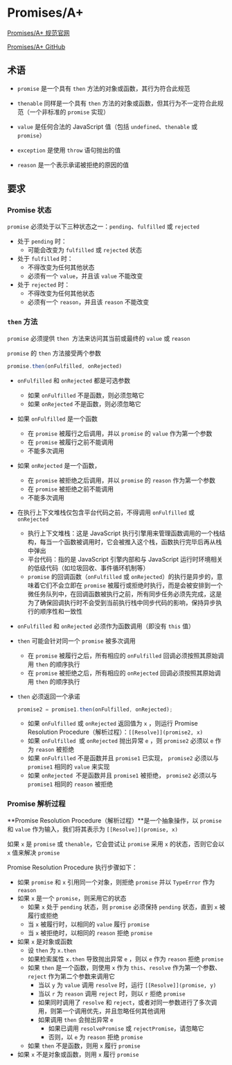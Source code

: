 # Promises/A+

[Promises/A+ 规范官网](https://promisesaplus.com/)

[Promises/A+ GitHub](https://github.com/promises-aplus)

## 术语

- `promise` 是一个具有 `then` 方法的对象或函数，其行为符合此规范

- `thenable` 同样是一个具有 `then` 方法的对象或函数，但其行为不一定符合此规范（一个非标准的 `promise` 实现）

- `value` 是任何合法的 JavaScript 值（包括 `undefined`、`thenable` 或 `promise`）

- `exception` 是使用 `throw` 语句抛出的值

- `reason` 是一个表示承诺被拒绝的原因的值

## 要求

### Promise 状态

`promise` 必须处于以下三种状态之一：`pending`、`fulfilled` 或 `rejected`

- 处于 `pending` 时：
  - 可能会改变为 `fulfilled` 或 `rejected` 状态
- 处于 `fulfilled` 时：
  - 不得改变为任何其他状态
  - 必须有一个 `value`，并且该 `value` 不能改变
- 处于 `rejected` 时：
  - 不得改变为任何其他状态
  - 必须有一个 `reason`，并且该 `reason` 不能改变

### `then` 方法

`promise` 必须提供 `then `方法来访问其当前或最终的 `value` 或 `reason`

`promise` 的 `then` 方法接受两个参数

```javascript
promise.then(onFulfilled, onRejected)
```

- `onFulfilled` 和 `onRejected` 都是可选参数
  - 如果 `onFulfilled` 不是函数，则必须忽略它
  - 如果 `onRejected` 不是函数，则必须忽略它
- 如果 `onFulfilled` 是一个函数
  - 在 `promise` 被履行之后调用，并以 `promise` 的 `value` 作为第一个参数
  - 在 `promise` 被履行之前不能调用
  - 不能多次调用
- 如果 `onRejected` 是一个函数，
  - 在 `promise` 被拒绝之后调用，并以 `promise` 的 `reason` 作为第一个参数
  - 在 `promise` 被拒绝之前不能调用
  - 不能多次调用
- 在执行上下文堆栈仅包含平台代码之前，不得调用 `onFulfilled` 或 `onRejected`
  - 执行上下文堆栈：这是 JavaScript 执行引擎用来管理函数调用的一个栈结构，每当一个函数被调用时，它会被推入这个栈，函数执行完毕后再从栈中弹出
  - 平台代码：指的是 JavaScript 引擎内部和与 JavaScript 运行时环境相关的低级代码（如垃圾回收、事件循环机制等）
  - `promise` 的回调函数（`onFulfilled` 或 `onRejected`）的执行是异步的，意味着它们不会立即在 `promise` 被履行或拒绝时执行，而是会被安排到一个微任务队列中，在回调函数被执行之前，所有同步任务必须先完成，这是为了确保回调执行时不会受到当前执行栈中同步代码的影响，保持异步执行的顺序性和一致性
- `onFulfilled` 和 `onRejected` 必须作为函数调用（即没有 `this` 值）

- `then` 可能会针对同一个 `promise` 被多次调用

  - 在 `promise` 被履行之后，所有相应的 `onFulfilled` 回调必须按照其原始调用 `then` 的顺序执行
  - 在 `promise` 被拒绝之后，所有相应的 `onRejected` 回调必须按照其原始调用 `then` 的顺序执行

- `then` 必须返回一个承诺

  ```javascript
  promise2 = promise1.then(onFulfilled, onRejected);
  ```

  - 如果 `onFulfilled` 或 `onRejected` 返回值为 `x` ，则运行 Promise Resolution Procedure（解析过程）：`[[Resolve]](promise2, x)`
  - 如果 `onFulfilled `或 `onRejected` 抛出异常 `e` ，则 `promise2` 必须以 `e` 作为 `reason` 被拒绝
  - 如果 `onFulfilled` 不是函数并且 `promise1` 已实现， `promise2` 必须以与 `promise1` 相同的 `value` 来实现
  - 如果 `onRejected `不是函数并且 `promise1` 被拒绝， `promise2` 必须以与 `promise1` 相同的 `reason` 被拒绝

### Promise 解析过程

**Promise Resolution Procedure（解析过程）**是一个抽象操作，以 `promise` 和 `value` 作为输入，我们将其表示为 `[[Resolve]](promise, x)`

如果 `x` 是 `promise` 或 `thenable`，它会尝试让 `promise` 采用 `x` 的状态，否则它会以 `x` 值来解决 `promise`

Promise Resolution Procedure 执行步骤如下：

- 如果 `promise` 和 `x` 引用同一个对象，则拒绝 `promise` 并以 `TypeError` 作为 `reason`
- 如果 `x` 是一个 `promise`，则采用它的状态
  - 如果 `x` 处于 `pending` 状态，则 `promise` 必须保持 `pending` 状态，直到 `x` 被履行或拒绝
  - 当 `x` 被履行时，以相同的 `value` 履行 `promise`
  - 当 `x` 被拒绝时，以相同的 `reason` 拒绝 `promise`
- 如果 `x` 是对象或函数
  - 设 `then` 为 `x.then`
  - 如果检索属性 `x.then` 导致抛出异常 `e` ，则以 `e` 作为 `reason` 拒绝 `promise`
  - 如果 `then` 是一个函数，则使用 `x` 作为 `this`、`resolve` 作为第一个参数、`reject` 作为第二个参数来调用它
    - 当以 `y` 为 `value` 调用 `resolve` 时，运行 `[[Resolve]](promise, y)`
    - 当以 `r` 为 `reason` 调用 `reject` 时，则以 `r` 拒绝 `promise`
    - 如果同时调用了 `resolve` 和 `reject`，或者对同一参数进行了多次调用，则第一个调用优先，并且忽略任何其他调用
    - 如果调用 `then` 会抛出异常 `e`
      - 如果已调用 `resolvePromise` 或 `rejectPromise`，请忽略它
      - 否则，以 `e` 为 `reason` 拒绝 `promise`
  - 如果 `then` 不是函数，则用 `x` 履行 `promise`
- 如果 `x` 不是对象或函数，则用 `x` 履行 `promise`

